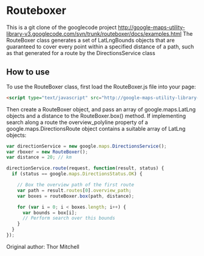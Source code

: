 # Routeboxer
This is a git clone of the googlecode project http://google-maps-utility-library-v3.googlecode.com/svn/trunk/routeboxer/docs/examples.html
The RouteBoxer class generates a set of LatLngBounds objects that are guaranteed to cover every point within a specified distance of a path, such as that generated for a route by the DirectionsService class

## How to use
To use the RouteBoxer class, first load the RouteBoxer.js file into your page:

```html
<script type="text/javascript" src="http://google-maps-utility-library-v3.googlecode.com/svn/trunk/routeboxer/src/RouteBoxer.js"></script>
```

Then create a RouteBoxer object, and pass an array of google.maps.LatLng objects and a distance to the RouteBoxer.box() method. If implementing search along a route the overview_polyline property of a google.maps.DirectionsRoute object contains a suitable array of LatLng objects:

```javascript
var directionService = new google.maps.DirectionsService();
var rboxer = new RouteBoxer();
var distance = 20; // km

directionService.route(request, function(result, status) {
  if (status == google.maps.DirectionsStatus.OK) {

    // Box the overview path of the first route
    var path = result.routes[0].overview_path;
    var boxes = routeBoxer.box(path, distance);

    for (var i = 0; i < boxes.length; i++) {
      var bounds = box[i];
      // Perform search over this bounds
    }
  }
});
```

Original author: Thor Mitchell
